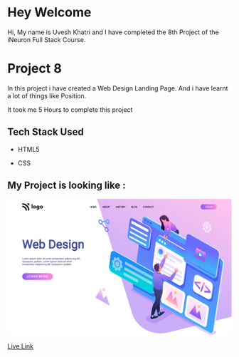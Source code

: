 # Hey Welcome

Hi, My name is Uvesh Khatri and I have completed the 8th Project of the iNeuron Full Stack Course.

# Project 8

In this project i have created a Web Design Landing Page. And i have learnt a lot of things like Position.

It took me 5 Hours to complete this project
## Tech Stack Used 
- HTML5

- CSS

## My Project is looking like :
![Project8-Result](live-project-8.png)

[Live Link](https://uveshkhatri-webdesign-landing-page.netlify.app/)